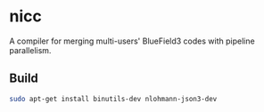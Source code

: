 # nicc

A compiler for merging multi-users' BlueField3 codes with pipeline parallelism.

## Build

```bash
sudo apt-get install binutils-dev nlohmann-json3-dev
```
